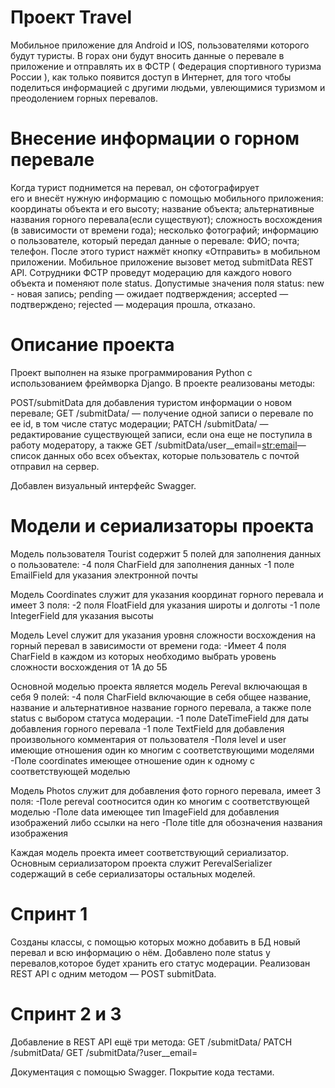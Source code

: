 # Проект Travel
Мобильное приложение для Android и IOS, пользователями которого будут туристы. 
В горах они будут вносить данные о перевале в приложение и отправлять их в ФСТР ( Федерация спортивного туризма России ), как только появится доступ в Интернет, 
для того чтобы поделиться информацией с другими людьми, увлеющимися туризмом и преодолением горных перевалов.

# Внесение информации о горном перевале
Когда турист поднимется на перевал, он сфотографирует его и внесёт нужную информацию с помощью мобильного приложения:
координаты объекта и его высоту;
название объекта;
альтернативные названия горного перевала(если существуют);
сложность восхождения (в зависимости от времени года);
несколько фотографий;
информацию о пользователе, который передал данные о перевале: 
ФИО;
почта;
телефон.
После этого турист нажмёт кнопку «Отправить» в мобильном приложении. Мобильное приложение вызовет метод submitData  REST API.
Сотрудники ФСТР проведут модерацию для каждого нового объекта и поменяют поле status.
Допустимые значения поля status:
new - новая запись;
pending — ожидает подтверждения;
accepted — подтверждено;
rejected — модерация прошла, отказано.

# Описание проекта
Проект выполнен на языке программирования Python с использованием фреймворка Django.
В проекте реализованы методы:

POST/submitData для добавления туристом информации о новом перевале;
GET /submitData/ — получение одной записи о перевале по ее id, в том числе статус модерации; 
PATCH /submitData/ — редактирование существующей записи, если она еще не поступила в работу модератору, а также 
GET /submitData/user__email=<str:email>— список данных обо всех объектах, которые пользователь с почтой отправил на сервер.

Добавлен визуальный интерфейс Swagger.

# Модели и сериализаторы проекта

Модель пользователя Tourist содержит 5 полей для заполнения данных о пользователе:
  -4 поля CharField для заполнения данных
  -1 поле EmailField для указания электронной почты

Модель Coordinates служит для указания координат горного перевала и имеет 3 поля:
  -2 поля FloatField для указания широты и долготы
  -1 поле IntegerField для указания высоты

Модель Level служит для указания уровня сложности восхождения на горный перевал в зависимости от времени года:
  -Имеет 4 поля CharField в каждом из которых необходимо выбрать уровень сложности восхождения от 1А до 5Б

Основной моделью проекта является модель Pereval включающая в себя 9 полей:
  -4 поля CharField включающие в себя общее название, название и альтернативное название горного перевала, а также поле status с выбором статуса модерации.
  -1 поле DateTimeField для даты добавления горного перевала
  -1 поле TextField для добавления произвольного комментария от пользователя
  -Поля level и user имеющие отношения один ко многим с соответствующими моделями
  -Поле coordinates имеющее отношение один к одному с соответствующей моделью

Модель Photos служит для добавления фото горного перевала, имеет 3 поля:
  -Поле pereval соотносится один ко многим с соответствующей моделью
  -Поле data имеющее тип ImageField для добавления изображений либо ссылки на него
  -Поле title для обозначения названия изображения

Каждая модель проекта имеет соответствующий сериализатор. Основным сериализатором проекта служит PerevalSerializer содержащий в себе сериализаторы остальных моделей.

# Спринт 1
Созданы классы, с помощью которых можно добавить в БД новый перевал и всю информацию о нём.
Добавлено поле status у перевалов,которое будет хранить его статус модерации. 
Реализован REST API c одним методом — POST submitData.

# Спринт 2 и 3

Добавление в REST API ещё три метода:
GET /submitData/<id>
PATCH /submitData/<id> 
GET /submitData/?user__email=<email>

Документация с помощью Swagger.
Покрытие кода тестами.

